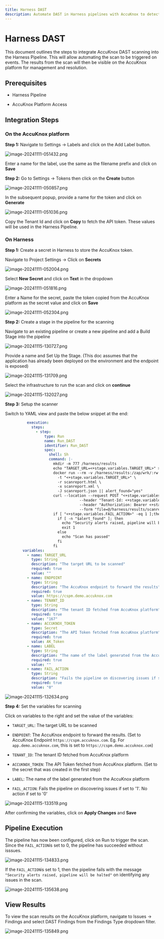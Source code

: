 ```yaml
---
title: Harness DAST
description: Automate DAST in Harness pipelines with AccuKnox to detect vulnerabilities and improve security posture following this step by step guide
---
```


# Harness DAST

This document outlines the steps to integrate AccuKnox DAST scanning into the Harness Pipeline. This will allow automating the scan to be triggered on events. The results from the scan will then be visible on the AccuKnox platform for management and resolution.

## Prerequisites

- Harness Pipeline

- AccuKnox Platform Access

## Integration Steps

### On the AccuKnox platform

**Step 1:** Navigate to Settings → Labels and click on the Add Label button.

![image-20241111-051432.png](./images/harness-dast/1.png)

Enter a name for the label, use the same as the filename prefix and click on **Save**

**Step 2:** Go to Settings → Tokens then click on the **Create** button

![image-20241111-050857.png](./images/harness-dast/2.png)

In the subsequent popup, provide a name for the token and click on **Generate**

![image-20241111-051036.png](./images/harness-dast/3.png)

Copy the Tenant Id and click on **Copy** to fetch the API token. These values will be used in the Harness Pipeline.

### On Harness

**Step 1:** Create a secret in Harness to store the AccuKnox token.

Navigate to Project Settings → Click on **Secrets**

![image-20241111-052004.png](./images/harness-dast/4.png)

Select **New Secret** and click on **Text** in the dropdown

![image-20241111-051816.png](./images/harness-dast/5.png)

Enter a Name for the secret, paste the token copied from the AccuKnox platform as the secret value and click on **Save**

![image-20241111-052304.png](./images/harness-dast/6.png)

**Step 2:** Create a stage in the pipeline for the scanning

Navigate to an existing pipeline or create a new pipeline and add a Build Stage into the pipeline

![image-20241115-130727.png](./images/harness-dast/7.png)

Provide a name and Set Up the Stage. (This doc assumes that the application has already been deployed on the environment and the endpoint is exposed)

![image-20241115-131709.png](./images/harness-dast/8.png)

Select the infrastructure to run the scan and click on **continue**

![image-20241115-132027.png](./images/harness-dast/9.png)

**Step 3:** Setup the scanner

Switch to YAML view and paste the below snippet at the end:

```yaml
          execution:
            steps:
              - step:
                  type: Run
                  name: Run_DAST
                  identifier: Run_DAST
                  spec:
                    shell: Sh
                    command: |-
                      mkdir -m 777 /harness/results
                      echo "TARGET_URL=<+stage.variables.TARGET_URL>" >> /harness/results/env.sh
                      docker run --rm -v /harness/results:/zap/wrk/:rw -t zaproxy/zap-stable zap-baseline.py \
                        -t "<+stage.variables.TARGET_URL>" \
                        -r scanreport.html \
                        -x scanreport.xml \
                        -J scanreport.json || alert_found="yes"
                      curl --location --request POST "<+stage.variables.ENDPOINT>/api/v1/artifact/?tenant_id=<+stage.variables.TENANT_ID>&data_type=ZAP&save_to_s3=true&label_id=<+stage.variables.LABEL>" \
                                  --header "Tenant-Id: <+stage.variables.TENANT_ID>" \
                                  --header "Authorization: Bearer <+stage.variables.ACCUKNOX_TOKEN>" \
                                  --form "file=@/harness/results/scanreport.json"
                      if [ "<+stage.variables.FAIL_ACTION>" -eq 1 ];then
                        if [ -n "$alert_found" ]; then
                          echo "Security alerts raised, pipeline will be halted"
                          exit 1
                        else
                          echo "Scan has passed"
                        fi
                      fi
        variables:
          - name: TARGET_URL
            type: String
            description: "The target URL to be scanned"
            required: true
            value: ""
          - name: ENDPOINT
            type: String
            description: "The AccuKnox endpoint to forward the results"
            required: true
            value: https://cspm.demo.accuknox.com
          - name: TENANT_ID
            type: String
            description: "The tenant ID fetched from AccuKnox platform"
            required: true
            value: "167"
          - name: ACCUKNOX_TOKEN
            type: Secret
            description: "The API Token fetched from AccuKnox platform"
            required: true
            value: AK_Token
          - name: LABEL
            type: String
            description: "The name of the label generated from the AccuKnox platform"
            required: true
            value: ""
          - name: FAIL_ACTION
            type: String
            description: "Fails the pipeline on discovering issues if set to '1'. No action if set to '0'"
            required: true
            value: "0"
```

![image-20241115-132634.png](./images/harness-dast/10.png)

**Step 4:** Set the variables for scanning

Click on variables to the right and set the value of the variables:

- `TARGET_URL`: The target URL to be scanned

- `ENDPOINT`: The AccuKnox endpoint to forward the results. (Set to AccuKnox Endpoint `https://cspm.accuknox.com`. Eg. For `app.demo.accuknox.com`, this is set to `https://cspm.demo.accuknox.com`)

- `TENANT_ID`: The tenant ID fetched from AccuKnox platform

- `ACCUKNOX_TOKEN`: The API Token fetched from AccuKnox platform. (Set to the secret that was created in the first step)

- `LABEL`: The name of the label generated from the AccuKnox platform

- `FAIL_ACTION`: Fails the pipeline on discovering issues if set to '1'. No action if set to '0'

![image-20241115-133519.png](./images/harness-dast/11.png)

After confirming the variables, click on **Apply Changes** and **Save**

## Pipeline Execution

The pipeline has now been configured, click on Run to trigger the scan. Since the `FAIL_ACTION`is set to 0, the pipeline has succeeded without isssues.

![image-20241115-134833.png](./images/harness-dast/12.png)

If the `FAIL_ACTION`is set to 1, then the pipeline fails with the message `"Security alerts raised, pipeline will be halted"` on identifying any issues in the scan.

![image-20241115-135638.png](./images/harness-dast/13.png)

## View Results

To view the scan results on the AccuKnox platform, navigate to Issues → Findings and select DAST Findings from the Findings Type dropdown filter.

![image-20241115-135849.png](./images/harness-dast/14.png)
